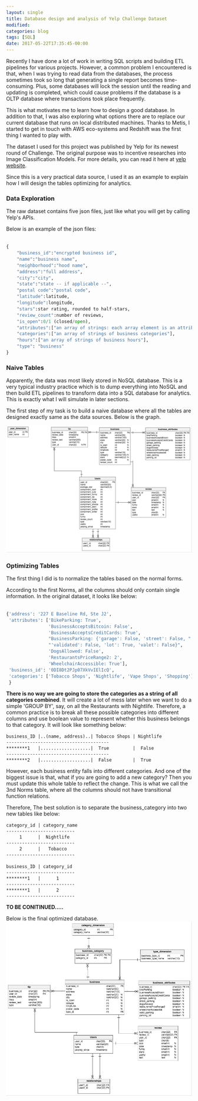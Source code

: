 ```yaml
---
layout: single
title: Database design and analysis of Yelp Challenge Dataset
modified:
categories: blog
tags: [SQL]
date: 2017-05-22T17:35:45-00:00
---
```


Recently I have done a lot of work in writing SQL scripts and building ETL pipelines for various projects. However, a common problem I encountered is that, when I was trying to read data from the databases, the process sometimes took so long that generating a single report becomes time-consuming. Plus, some databases will lock the session until the reading and updating is completed, which could cause problems if the database is a OLTP database where transactions took place frequently.

This is what motivates me to learn how to design a good database. In addition to that, I was also exploring what options there are to replace our current database that runs on local distributed machines. Thanks to Metis, I started to get in touch with AWS eco-systems and Redshift was the first thing I wanted to play with.

The dataset I used for this project was published by Yelp for its newest round of Challenge. The original purpose was to incentive researches into Image Classification Models. For more details, you can read it here at [yelp website](https://www.yelp.com/dataset_challenge).

Since this is a very practical data source, I used it as an example to explain how I will design the tables optimizing for analytics.

### Data Exploration

The raw dataset contains five json files, just like what you will get by calling Yelp's APIs.

Below is an example of the json files:

```python

{
    "business_id":"encrypted business id",
    "name":"business name",
    "neighborhood":"hood name",
    "address":"full address",
    "city":"city",
    "state":"state -- if applicable --",
    "postal code":"postal code",
    "latitude":latitude,
    "longitude":longitude,
    "stars":star rating, rounded to half-stars,
    "review_count":number of reviews,
    "is_open":0/1 (closed/open),
    "attributes":["an array of strings: each array element is an attribute"],
    "categories":["an array of strings of business categories"],
    "hours":["an array of strings of business hours"],
    "type": "business"
}
```

### Naive Tables

Apparently, the data was most likely stored in NoSQL database. This is a very typical industry practice which is to dump everything into NoSQL and then build ETL pipelines to transform data into a SQL database for analytics. This is exactly what I will simulate in later sections.

The first step of my task is to build a naive database where all the tables are designed exactly same as the data sources. Below is the graph.  

![graph](/assets/images/pre.png)

### Optimizing Tables  

The first thing I did is to normalize the tables based on the normal forms.

According to the first Norms, all the columns should only contain single information. In the original dataset, it looks like below:
```python

{'address': '227 E Baseline Rd, Ste J2',
 'attributes': ['BikeParking: True',
                'BusinessAcceptsBitcoin: False',
                'BusinessAcceptsCreditCards: True',
                "BusinessParking: {'garage': False, 'street': False, "
                "'validated': False, 'lot': True, 'valet': False}",
                'DogsAllowed: False',
                'RestaurantsPriceRange2: 2',
                'WheelchairAccessible: True'],
 'business_id': '0DI8Dt2PJp07XkVvIElIcQ',
 'categories': ['Tobacco Shops', 'Nightlife', 'Vape Shops', 'Shopping']
 }
```  

**There is no way we are going to store the categories as a string of all categories combined**. It will create a lot of mess later when we want to do a simple 'GROUP BY', say, on all the Restaurants with Nightlife. Therefore, a common practice is to break all these possible categories into different columns and use boolean value to represent whether this business belongs to that category. It will look like something below:

```
business_ID |..(name, address)..| Tobacco Shops | Nightlife
---------------------------------------
********1   |...................|  True         |  False
---------------------------------------
********2   |...................|  False        |  True
```

However, each business entity falls into different categories. And one of the biggest issue is that, what if you are going to add a new category? Then you must update this whole table to reflect the change. This is what we call the 3nd Norms table, where all the columns should not have transitional function relations.

Therefore, The best solution is to separate the business_category into two new tables like below:

```
category_id | category_name
--------------------------
     1      |  Nightlife
--------------------------
     2      |   Tobacco
--------------------------

business_ID | category_id
--------------------------
********1   |      1
--------------------------
********1   |      2
--------------------------
```

**TO BE CONITINUED.....**

Below is the final optimized database. 
![updated tables](/assets/images/optimized_db.png)
